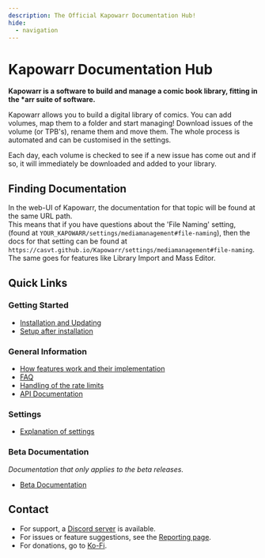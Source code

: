 ```yaml
---
description: The Official Kapowarr Documentation Hub!
hide:
  - navigation
---
```

# Kapowarr Documentation Hub

__Kapowarr is a software to build and manage a comic book library, fitting in the *arr suite of software.__

Kapowarr allows you to build a digital library of comics. You can add volumes, map them to a folder and start managing! Download issues of the volume (or TPB's), rename them and move them. The whole process is automated and can be customised in the settings.

Each day, each volume is checked to see if a new issue has come out and if so, it will immediately be downloaded and added to your library.

## Finding Documentation

In the web-UI of Kapowarr, the documentation for that topic will be found at the same URL path.  
This means that if you have questions about the 'File Naming' setting, (found at `YOUR_KAPOWARR/settings/mediamanagement#file-naming`), then the docs for that setting can be found at `https://casvt.github.io/Kapowarr/settings/mediamanagement#file-naming`. The same goes for features like Library Import and Mass Editor.

## Quick Links

### Getting Started

- [Installation and Updating](./installation/installation)
- [Setup after installation](./installation/setup_after_installation)

### General Information

- [How features work and their implementation](./general_info/workings)
- [FAQ](./other_docs/faq.md)
- [Handling of the rate limits](./other_docs/rate_limiting)
- [API Documentation](./other_docs/api.md)

### Settings

- [Explanation of settings](./settings/settings)

### Beta Documentation

_Documentation that only applies to the beta releases._

- [Beta Documentation](./beta/beta)

## Contact

- For support, a [Discord server](https://discord.gg/5gWtW3ekgZ) is available.
- For issues or feature suggestions, see the [Reporting page](./other_docs/reporting).
- For donations, go to [Ko-Fi](https://ko-fi.com/casvt).
